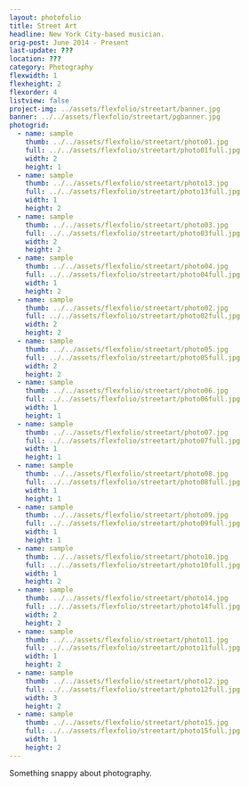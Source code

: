 ```yaml
---
layout: photofolio
title: Street Art
headline: New York City-based musician.
orig-post: June 2014 - Present
last-update: ???
location: ???
category: Photography
flexwidth: 1
flexheight: 2
flexorder: 4
listview: false
project-img: ../assets/flexfolio/streetart/banner.jpg
banner: ../../assets/flexfolio/streetart/pgbanner.jpg
photogrid:
  - name: sample
    thumb: ../../assets/flexfolio/streetart/photo01.jpg
    full: ../../assets/flexfolio/streetart/photo01full.jpg
    width: 2
    height: 1
  - name: sample
    thumb: ../../assets/flexfolio/streetart/photo13.jpg
    full: ../../assets/flexfolio/streetart/photo13full.jpg
    width: 1
    height: 2
  - name: sample
    thumb: ../../assets/flexfolio/streetart/photo03.jpg
    full: ../../assets/flexfolio/streetart/photo03full.jpg
    width: 2
    height: 2
  - name: sample
    thumb: ../../assets/flexfolio/streetart/photo04.jpg
    full: ../../assets/flexfolio/streetart/photo04full.jpg
    width: 1
    height: 2
  - name: sample
    thumb: ../../assets/flexfolio/streetart/photo02.jpg
    full: ../../assets/flexfolio/streetart/photo02full.jpg
    width: 2
    height: 2
  - name: sample
    thumb: ../../assets/flexfolio/streetart/photo05.jpg
    full: ../../assets/flexfolio/streetart/photo05full.jpg
    width: 2
    height: 2
  - name: sample
    thumb: ../../assets/flexfolio/streetart/photo06.jpg
    full: ../../assets/flexfolio/streetart/photo06full.jpg
    width: 1
    height: 1
  - name: sample
    thumb: ../../assets/flexfolio/streetart/photo07.jpg
    full: ../../assets/flexfolio/streetart/photo07full.jpg
    width: 1
    height: 1
  - name: sample
    thumb: ../../assets/flexfolio/streetart/photo08.jpg
    full: ../../assets/flexfolio/streetart/photo08full.jpg
    width: 1
    height: 1
  - name: sample
    thumb: ../../assets/flexfolio/streetart/photo09.jpg
    full: ../../assets/flexfolio/streetart/photo09full.jpg
    width: 1
    height: 1
  - name: sample
    thumb: ../../assets/flexfolio/streetart/photo10.jpg
    full: ../../assets/flexfolio/streetart/photo10full.jpg
    width: 1
    height: 2
  - name: sample
    thumb: ../../assets/flexfolio/streetart/photo14.jpg
    full: ../../assets/flexfolio/streetart/photo14full.jpg
    width: 2
    height: 2
  - name: sample
    thumb: ../../assets/flexfolio/streetart/photo11.jpg
    full: ../../assets/flexfolio/streetart/photo11full.jpg
    width: 1
    height: 2
  - name: sample
    thumb: ../../assets/flexfolio/streetart/photo12.jpg
    full: ../../assets/flexfolio/streetart/photo12full.jpg
    width: 3
    height: 2
  - name: sample
    thumb: ../../assets/flexfolio/streetart/photo15.jpg
    full: ../../assets/flexfolio/streetart/photo15full.jpg
    width: 1
    height: 2
---
```


Something snappy about photography.
